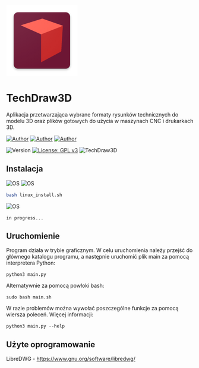 ![alt text](https://github.com/Mateusz-Dera/TechDraw3D/blob/master/assets/icons/icon_square.png?raw=true)

# TechDraw3D
Aplikacja przetwarzająca wybrane formaty rysunków technicznych do modelu 3D oraz plików gotowych do użycia w maszynach CNC i drukarkach 3D.

[![Author](https://img.shields.io/badge/Tomasz-Nowak-red.svg)](https://github.com/Guciii)
[![Author](https://img.shields.io/badge/Mateusz-Dera-red.svg)](https://github.com/Mateusz-Dera)
[![Author](https://img.shields.io/badge/Jakub-Schwarz-red.svg)](https://github.com/JakubSchwarz)  

![Version](https://img.shields.io/badge/Wersja-0.2.0-yellow.svg)
[![License: GPL v3](https://img.shields.io/badge/Licencja-GPLv3-blue.svg)](https://www.gnu.org/licenses/gpl-3.0)
![TechDraw3D](https://github.com/Mateusz-Dera/TechDraw3D/workflows/TechDraw3D/badge.svg?branch=kuba-testy)


## Instalacja
![OS](https://img.shields.io/badge/Ubuntu-20.04-orange.svg)
![OS](https://img.shields.io/badge/Fedora-32-blue.svg)
```bash
bash linux_install.sh
```
![OS](https://img.shields.io/badge/Windows-10-blue.svg)
```shell
in progress...
```

## Uruchomienie
Program działa w trybie graficznym. W celu uruchomienia należy przejść do głównego katalogu programu, a następnie uruchomić plik main za pomocą interpretera Python:
```shell
python3 main.py
```
Alternatywnie za pomocą powłoki bash:
```shell
sudo bash main.sh
```

W razie problemów można wywołać poszczególne funkcje za pomocą wiersza poleceń. Więcej informacji:
```shell
python3 main.py --help
```

## Użyte oprogramowanie
LibreDWG - https://www.gnu.org/software/libredwg/
